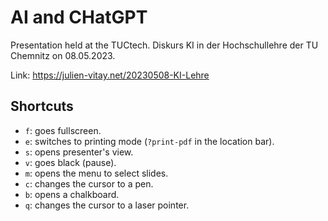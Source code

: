 # AI and CHatGPT

Presentation held at the TUCtech. Diskurs KI in der Hochschullehre der TU Chemnitz on 08.05.2023.

Link: <https://julien-vitay.net/20230508-KI-Lehre>


## Shortcuts

* `f`: goes fullscreen.
* `e`: switches to printing mode (`?print-pdf` in the location bar). 
* `s`: opens presenter's view.
* `v`: goes black (pause).
* `m`: opens the menu to select slides.
* `c`: changes the cursor to a pen.
* `b`: opens a chalkboard.
* `q`: changes the cursor to a laser pointer.
